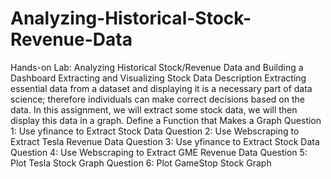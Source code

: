 # Analyzing-Historical-Stock-Revenue-Data
Hands-on Lab: Analyzing Historical Stock/Revenue Data and Building a Dashboard
Extracting and Visualizing Stock Data
Description
Extracting essential data from a dataset and displaying it is a necessary part of data science; therefore individuals can make correct decisions based on the data. In this assignment, we will extract some stock data, we will then display this data in a graph.
Define a Function that Makes a Graph
Question 1: Use yfinance to Extract Stock Data
Question 2: Use Webscraping to Extract Tesla Revenue Data
Question 3: Use yfinance to Extract Stock Data
Question 4: Use Webscraping to Extract GME Revenue Data
Question 5: Plot Tesla Stock Graph
Question 6: Plot GameStop Stock Graph
